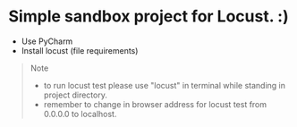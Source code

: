 # Simple sandbox project for Locust. :)

- Use PyCharm
- Install locust (file requirements)

> Note
>- to run locust test please use "locust" in terminal while standing in project directory.
>- remember to change in browser address for locust test from 0.0.0.0 to localhost.